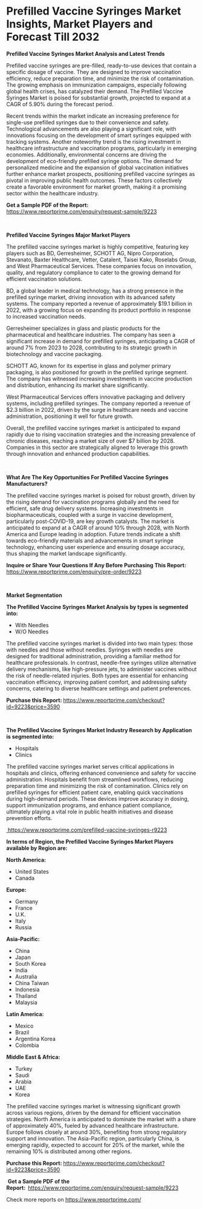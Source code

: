 <p><h1>Prefilled Vaccine Syringes Market Insights, Market Players and Forecast Till 2032</h1></p><p><strong>Prefilled Vaccine Syringes Market Analysis and Latest Trends</strong></p>
<p><p>Prefilled vaccine syringes are pre-filled, ready-to-use devices that contain a specific dosage of vaccine. They are designed to improve vaccination efficiency, reduce preparation time, and minimize the risk of contamination. The growing emphasis on immunization campaigns, especially following global health crises, has catalyzed their demand. The Prefilled Vaccine Syringes Market is poised for substantial growth, projected to expand at a CAGR of 5.90% during the forecast period.</p><p>Recent trends within the market indicate an increasing preference for single-use prefilled syringes due to their convenience and safety. Technological advancements are also playing a significant role, with innovations focusing on the development of smart syringes equipped with tracking systems. Another noteworthy trend is the rising investment in healthcare infrastructure and vaccination programs, particularly in emerging economies. Additionally, environmental concerns are driving the development of eco-friendly prefilled syringe options. The demand for personalized medicine and the expansion of global vaccination initiatives further enhance market prospects, positioning prefilled vaccine syringes as pivotal in improving public health outcomes. These factors collectively create a favorable environment for market growth, making it a promising sector within the healthcare industry.</p></p>
<p><strong>Get a Sample PDF of the Report:&nbsp;</strong> <a href="https://www.reportprime.com/enquiry/request-sample/9223?utm_campaign=2740&utm_medium=2&utm_source=Github&utm_content=ia&utm_term=20032025&utm_id=prefilled-vaccine-syringes">https://www.reportprime.com/enquiry/request-sample/9223</a></p>
<p>&nbsp;</p>
<p><strong>Prefilled Vaccine Syringes Major Market Players</strong></p>
<p><p>The prefilled vaccine syringes market is highly competitive, featuring key players such as BD, Gerresheimer, SCHOTT AG, Nipro Corporation, Stevanato, Baxter Healthcare, Vetter, Catalent, Taisei Kako, Roselabs Group, and West Pharmaceutical Services. These companies focus on innovation, quality, and regulatory compliance to cater to the growing demand for efficient vaccination solutions.</p><p>BD, a global leader in medical technology, has a strong presence in the prefilled syringe market, driving innovation with its advanced safety systems. The company reported a revenue of approximately $19.1 billion in 2022, with a growing focus on expanding its product portfolio in response to increased vaccination needs.</p><p>Gerresheimer specializes in glass and plastic products for the pharmaceutical and healthcare industries. The company has seen a significant increase in demand for prefilled syringes, anticipating a CAGR of around 7% from 2023 to 2028, contributing to its strategic growth in biotechnology and vaccine packaging.</p><p>SCHOTT AG, known for its expertise in glass and polymer primary packaging, is also positioned for growth in the prefilled syringe segment. The company has witnessed increasing investments in vaccine production and distribution, enhancing its market share significantly.</p><p>West Pharmaceutical Services offers innovative packaging and delivery systems, including prefilled syringes. The company reported a revenue of $2.3 billion in 2022, driven by the surge in healthcare needs and vaccine administration, positioning it well for future growth.</p><p>Overall, the prefilled vaccine syringes market is anticipated to expand rapidly due to rising vaccination strategies and the increasing prevalence of chronic diseases, reaching a market size of over $7 billion by 2028. Companies in this sector are strategically aligned to leverage this growth through innovation and enhanced production capabilities.</p></p>
<p>&nbsp;</p>
<p><strong>What Are The Key Opportunities For Prefilled Vaccine Syringes Manufacturers?</strong></p>
<p><p>The prefilled vaccine syringes market is poised for robust growth, driven by the rising demand for vaccination programs globally and the need for efficient, safe drug delivery systems. Increasing investments in biopharmaceuticals, coupled with a surge in vaccine development, particularly post-COVID-19, are key growth catalysts. The market is anticipated to expand at a CAGR of around 10% through 2028, with North America and Europe leading in adoption. Future trends indicate a shift towards eco-friendly materials and advancements in smart syringe technology, enhancing user experience and ensuring dosage accuracy, thus shaping the market landscape significantly.</p></p>
<p><strong>Inquire or Share Your Questions If Any Before Purchasing This Report:</strong> <a href="https://www.reportprime.com/enquiry/pre-order/9223?utm_campaign=2740&utm_medium=2&utm_source=Github&utm_content=ia&utm_term=20032025&utm_id=prefilled-vaccine-syringes">https://www.reportprime.com/enquiry/pre-order/9223</a></p>
<p>&nbsp;</p>
<p><strong>Market Segmentation</strong></p>
<p><strong>The Prefilled Vaccine Syringes Market Analysis by types is segmented into:</strong></p>
<p><ul><li>With Needles</li><li>W/O Needles</li></ul></p>
<p><p>The prefilled vaccine syringes market is divided into two main types: those with needles and those without needles. Syringes with needles are designed for traditional administration, providing a familiar method for healthcare professionals. In contrast, needle-free syringes utilize alternative delivery mechanisms, like high-pressure jets, to administer vaccines without the risk of needle-related injuries. Both types are essential for enhancing vaccination efficiency, improving patient comfort, and addressing safety concerns, catering to diverse healthcare settings and patient preferences.</p></p>
<p><strong>Purchase this Report:&nbsp;</strong><a href="https://www.reportprime.com/checkout?id=9223&price=3590&utm_campaign=2740&utm_medium=2&utm_source=Github&utm_content=ia&utm_term=20032025&utm_id=prefilled-vaccine-syringes">https://www.reportprime.com/checkout?id=9223&price=3590</a></p>
<p>&nbsp;</p>
<p><strong>The Prefilled Vaccine Syringes Market Industry Research by Application is segmented into:</strong></p>
<p><ul><li>Hospitals</li><li>Clinics</li></ul></p>
<p><p>The prefilled vaccine syringes market serves critical applications in hospitals and clinics, offering enhanced convenience and safety for vaccine administration. Hospitals benefit from streamlined workflows, reducing preparation time and minimizing the risk of contamination. Clinics rely on prefilled syringes for efficient patient care, enabling quick vaccinations during high-demand periods. These devices improve accuracy in dosing, support immunization programs, and enhance patient compliance, ultimately playing a vital role in public health initiatives and disease prevention efforts.</p></p>
<p><a href="https://www.reportprime.com/prefilled-vaccine-syringes-r9223?utm_campaign=2740&utm_medium=2&utm_source=Github&utm_content=ia&utm_term=20032025&utm_id=prefilled-vaccine-syringes">&nbsp;https://www.reportprime.com/prefilled-vaccine-syringes-r9223</a></p>
<p><strong>In terms of Region, the Prefilled Vaccine Syringes Market Players available by Region are:</strong></p>
<p>
    <p> <strong> North America: </strong>
        <ul>
            <li>United States</li>
            <li>Canada</li>
        </ul>
        </p> 
    <p> <strong> Europe: </strong>
        <ul>
            <li>Germany</li>
            <li>France</li>
            <li>U.K.</li>
            <li>Italy</li>
            <li>Russia</li>
        </ul>
        </p> 
    <p> <strong> Asia-Pacific: </strong>
        <ul>
            <li>China</li>
            <li>Japan</li>
            <li>South Korea</li>
            <li>India</li>
            <li>Australia</li>
            <li>China Taiwan</li>
            <li>Indonesia</li>
            <li>Thailand</li>
            <li>Malaysia</li>
        </ul>
        </p> 
    <p> <strong> Latin America: </strong>
        <ul>
            <li>Mexico</li>
            <li>Brazil</li>
            <li>Argentina Korea</li>
            <li>Colombia</li>
        </ul>
        </p> 
    <p> <strong> Middle East & Africa: </strong>
        <ul>
            <li>Turkey</li>
            <li>Saudi</li>
            <li>Arabia</li>
            <li>UAE</li>
            <li>Korea</li>
        </ul>
    </p>
    </p>
<p><p>The prefilled vaccine syringes market is witnessing significant growth across various regions, driven by the demand for efficient vaccination strategies. North America is anticipated to dominate the market with a share of approximately 40%, fueled by advanced healthcare infrastructure. Europe follows closely at around 30%, benefiting from strong regulatory support and innovation. The Asia-Pacific region, particularly China, is emerging rapidly, expected to account for 20% of the market, while the remaining 10% is distributed among other regions.</p></p>
<p><strong>Purchase this Report: </strong><a href="https://www.reportprime.com/checkout?id=9223&price=3590&utm_campaign=2740&utm_medium=2&utm_source=Github&utm_content=ia&utm_term=20032025&utm_id=prefilled-vaccine-syringes">https://www.reportprime.com/checkout?id=9223&price=3590</a></p>
<p>&nbsp;<strong>Get a Sample PDF of the Report:&nbsp;&nbsp;</strong><a href="https://www.reportprime.com/enquiry/request-sample/9223?utm_campaign=2740&utm_medium=2&utm_source=Github&utm_content=ia&utm_term=20032025&utm_id=prefilled-vaccine-syringes">https://www.reportprime.com/enquiry/request-sample/9223</a></p>
<p><strong></strong></p>
<p>Check more reports on <a href="https://www.reportprime.com/?utm_campaign=2740&utm_medium=2&utm_source=Github&utm_content=ia&utm_term=20032025&utm_id=prefilled-vaccine-syringes">https://www.reportprime.com/</a></p>
